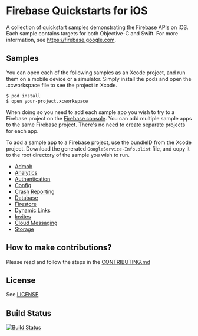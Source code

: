 # Firebase Quickstarts for iOS

A collection of quickstart samples demonstrating the Firebase APIs on iOS. Each sample contains targets
for both Objective-C and Swift. For more information, see https://firebase.google.com.

## Samples

You can open each of the following samples as an Xcode project, and run
them on a mobile device or a simulator. Simply install the pods and open
the .xcworkspace file to see the project in Xcode.
```
$ pod install
$ open your-project.xcworkspace
```
When doing so you need to add each sample app you wish to try to a Firebase
project on the [Firebase console](https://console.firebase.google.com).
You can add multiple sample apps to the same Firebase project.
There's no need to create separate projects for each app.

To add a sample app to a Firebase project, use the bundleID from the Xcode project.
Download the generated `GoogleService-Info.plist` file, and copy it to the root
directory of the sample you wish to run.

- [Admob](admob)
- [Analytics](analytics)
- [Authentication](authentication)
- [Config](config)
- [Crash Reporting](crashreporting)
- [Database](database)
- [Firestore](firestore)
- [Dynamic Links](dynamiclinks)
- [Invites](invites)
- [Cloud Messaging](messaging)
- [Storage](storage)

## How to make contributions?
Please read and follow the steps in the [CONTRIBUTING.md](CONTRIBUTING.md)

## License
See [LICENSE](LICENSE)

## Build Status
[![Build Status](https://travis-ci.org/firebase/quickstart-ios.svg?branch=master)](https://travis-ci.org/firebase/quickstart-ios)
